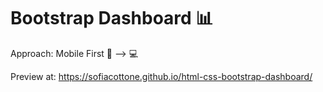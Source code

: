 # Bootstrap Dashboard 📊

Approach: Mobile First 📱 --> 💻

Preview at: https://sofiacottone.github.io/html-css-bootstrap-dashboard/